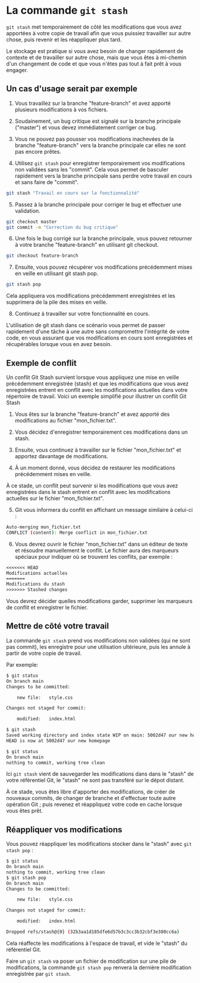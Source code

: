 # La commande `git stash`

`git stash` met temporairement de côté les modifications que vous avez apportées à votre copie de travail afin que vous puissiez travailler sur autre chose, puis revenir et les réappliquer plus tard.

Le stockage est pratique si vous avez besoin de changer rapidement de contexte et de travailler sur autre chose, mais que vous êtes à mi-chemin d'un changement de code et que vous n'êtes pas tout à fait prêt à vous engager.

## Un cas d'usage serait par exemple

1) Vous travaillez sur la branche "feature-branch" et avez apporté plusieurs modifications à vos fichiers.

2) Soudainement, un bug critique est signalé sur la branche principale ("master") et vous devez immédiatement corriger ce bug.

3) Vous ne pouvez pas pousser vos modifications inachevées de la branche "feature-branch" vers la branche principale car elles ne sont pas encore prêtes.

4) Utilisez `git stash` pour enregistrer temporairement vos modifications non validées sans les "commit". Cela vous permet de basculer rapidement vers la branche principale sans perdre votre travail en cours et sans faire de "commit".

```bash
git stash "Travail en cours sur la fonctionnalité"
```

5) Passez à la branche principale pour corriger le bug et effectuer une validation.

```bash
git checkout master
git commit -m "Correction du bug critique"
```

6) Une fois le bug corrigé sur la branche principale, vous pouvez retourner à votre branche "feature-branch" en utilisant git checkout.

```bash
git checkout feature-branch
```

7) Ensuite, vous pouvez récupérer vos modifications précédemment mises en veille en utilisant git stash pop.

```bash
git stash pop
```

Cela appliquera vos modifications précédemment enregistrées et les supprimera de la pile des mises en veille.

8) Continuez à travailler sur votre fonctionnalité en cours.

L'utilisation de git stash dans ce scénario vous permet de passer rapidement d'une tâche à une autre sans compromettre l'intégrité de votre code, en vous assurant que vos modifications en cours sont enregistrées et récupérables lorsque vous en avez besoin.

## Exemple de conflit

Un conflit Git Stash survient lorsque vous appliquez une mise en veille précédemment enregistrée (stash) et que les modifications que vous avez enregistrées entrent en conflit avec les modifications actuelles dans votre répertoire de travail. Voici un exemple simplifié pour illustrer un conflit Git Stash

1) Vous êtes sur la branche "feature-branch" et avez apporté des modifications au fichier "mon_fichier.txt".

2) Vous décidez d'enregistrer temporairement ces modifications dans un stash.

3) Ensuite, vous continuez à travailler sur le fichier "mon_fichier.txt" et apportez davantage de modifications.

4) À un moment donné, vous décidez de restaurer les modifications précédemment mises en veille.

À ce stade, un conflit peut survenir si les modifications que vous avez enregistrées dans le stash entrent en conflit avec les modifications actuelles sur le fichier "mon_fichier.txt".

5) Git vous informera du conflit en affichant un message similaire à celui-ci :

```bash
Auto-merging mon_fichier.txt
CONFLICT (content): Merge conflict in mon_fichier.txt
```

6) Vous devrez ouvrir le fichier "mon_fichier.txt" dans un éditeur de texte et résoudre manuellement le conflit. Le fichier aura des marqueurs spéciaux pour indiquer où se trouvent les conflits, par exemple :

```txt
<<<<<<< HEAD
Modifications actuelles
=======
Modifications du stash
>>>>>>> Stashed changes
```

Vous devrez décider quelles modifications garder, supprimer les marqueurs de conflit et enregistrer le fichier.

## Mettre de côté votre travail

La commande `git stash` prend vos modifications non validées (qui ne sont pas commit), les enregistre pour une utilisation ultérieure, puis les annule à partir de votre copie de travail.

Par exemple:

```bash
$ git status
On branch main
Changes to be committed:

    new file:   style.css

Changes not staged for commit:

    modified:   index.html

$ git stash
Saved working directory and index state WIP on main: 5002d47 our new homepage
HEAD is now at 5002d47 our new homepage

$ git status
On branch main
nothing to commit, working tree clean
```

Ici `git stash` vient de sauvegarder les modifications dans dans le "stash" de votre référentiel Git, le "stash" ne sont pas transféré sur le dépot distant.

À ce stade, vous êtes libre d'apporter des modifications, de créer de nouveaux commits, de changer de branche et d'effectuer toute autre opération Git ; puis revenez et réappliquez votre code en cache lorsque vous êtes prêt.

## Réappliquer vos modifications

Vous pouvez réappliquer les modifications stocker dans le "stash" avec `git stash pop` :

```bash
$ git status
On branch main
nothing to commit, working tree clean
$ git stash pop
On branch main
Changes to be committed:

    new file:   style.css

Changes not staged for commit:

    modified:   index.html

Dropped refs/stash@{0} (32b3aa1d185dfe6d57b3c3cc3b32cbf3e380cc6a)
```

Cela réaffecte les modifications à l'espace de travail, et vide le "stash" du référentiel Git.

Faire un `git stash` va poser un fichier de modification sur une pile de modifications, la commande `git stash pop` renvera la dernière modification enregistrée par `git stash`.
